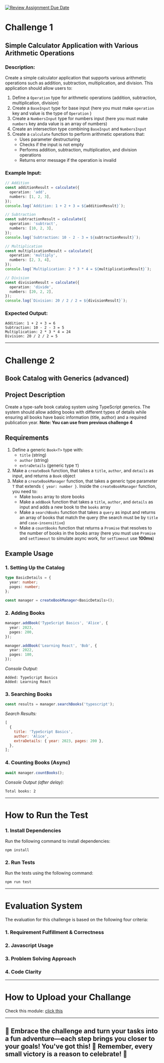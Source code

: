 [![Review Assignment Due Date](https://classroom.github.com/assets/deadline-readme-button-22041afd0340ce965d47ae6ef1cefeee28c7c493a6346c4f15d667ab976d596c.svg)](https://classroom.github.com/a/Oizzt9hG)

# Challenge 1

## Simple Calculator Application with Various Arithmetic Operations

### **Description:**

Create a simple calculator application that supports various arithmetic operations such as addition, subtraction, multiplication, and division. This application should allow users to:

1. Define a `Operation` type for arithmetic operations (addition, subtraction, multiplication, division)
2. Create a `BaseInput` type for base input (here you must make `operation` key and value is the type of `Operation` )
3. Create a `NumbersInput` type for numbers input (here you must make `numbers` key anda value is an array of numbers)
4. Create an intersection type combining `BaseInput` and `NumbersInput`
5. Create a `calculate` function to perform arithmetic operations that:
   - Uses parameter destructuring
   - Checks if the input is not empty
   - Performs addition, subtraction, multiplication, and division operations
   - Returns error message if the operation is invalid

### **Example Input:**

```typescript
// Addition
const additionResult = calculate({
  operation: 'add',
  numbers: [1, 2, 3],
});
console.log(`Addition: 1 + 2 + 3 = ${additionResult}`);

// Subtraction
const subtractionResult = calculate({
  operation: 'subtract',
  numbers: [10, 2, 3],
});
console.log(`Subtraction: 10 - 2 - 3 = ${subtractionResult}`);

// Multiplication
const multiplicationResult = calculate({
  operation: 'multiply',
  numbers: [2, 3, 4],
});
console.log(`Multiplication: 2 * 3 * 4 = ${multiplicationResult}`);

// Division
const divisionResult = calculate({
  operation: 'divide',
  numbers: [20, 2, 2],
});
console.log(`Division: 20 / 2 / 2 = ${divisionResult}`);
```

### **Expected Output:**

```
Addition: 1 + 2 + 3 = 6
Subtraction: 10 - 2 - 3 = 5
Multiplication: 2 * 3 * 4 = 24
Division: 20 / 2 / 2 = 5
```

---

# Challenge 2

## Book Catalog with Generics (advanced)

## Project Description

Create a type-safe book catalog system using TypeScript generics. The system should allow adding books with different types of details while ensuring all books have basic information (title, author) and a required publication year.
**Note: You can use from previous challenge 4**

## Requirements

1. Define a generic `Book<T>` type with:
   - `title` (string)
   - `author` (string)
   - `extraDetails` (generic type `T`)
2. Make a `createBook` function, that takes a `title`, `author`, and `details` as input, and returns a `Book` object
3. Make a `createBookManager` function, that takes a generic type parameter `T` that extends `{ year: number }`. Inside the `createBookManager` function, you need to:
   - Make `books` array to store books
   - Make a `addBook` function that takes a `title`, `author`, and `details` as input and adds a new book to the `books` array
   - Make a `searchBooks` function that takes a `query` as input and returns an array of books that match the query (the search must be by `title` and `case-insensitive`)
   - Make a `countBooks` function that returns a `Promise` that resolves to the number of books in the books array (here you must use `Promise` and `setTimeout` to simulate async work, for `setTimeout` use **100ms**)

## Example Usage

### 1. Setting Up the Catalog

```typescript
type BasicDetails = {
  year: number;
  pages: number;
};

const manager = createBookManager<BasicDetails>();
```

### 2. Adding Books

```typescript
manager.addBook('TypeScript Basics', 'Alice', {
  year: 2023,
  pages: 200,
});

manager.addBook('Learning React', 'Bob', {
  year: 2022,
  pages: 180,
});
```

_Console Output:_

```
Added: TypeScript Basics
Added: Learning React
```

### 3. Searching Books

```typescript
const results = manager.searchBooks('typescript');
```

_Search Results:_

```javascript
[
  {
    title: 'TypeScript Basics',
    author: 'Alice',
    extraDetails: { year: 2023, pages: 200 },
  },
];
```

### 4. Counting Books (Async)

```typescript
await manager.countBooks();
```

_Console Output (after delay):_

```
Total books: 2
```

---

# How to Run the Test

### 1. Install Dependencies

Run the following command to install dependencies:

```
npm install
```

### 2. Run Tests

Run the tests using the following command:

```
npm run test
```

---

# Evaluation System

The evaluation for this challenge is based on the following four criteria:

### 1. Requirement Fulfillment & Correctness

### 2. Javascript Usage

### 3. Problem Solving Approach

### 4. Code Clarity

---

# How to Upload your Challange

Check this module: [click this](https://orchid-clematis-3e4.notion.site/Panduan-Penggunaan-Git-Untuk-Upload-Assignment-e2d80a19b3684f5d8f1a4209dcf85445?pvs=73)

---

## 🎉 Embrace the challenge and turn your tasks into a fun adventure—each step brings you closer to your goals! You've got this! 🚀 Remember, every small victory is a reason to celebrate! 🎈
